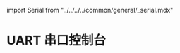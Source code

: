 import Serial from "../../../../common/general/\_serial.mdx"

# UART 串口控制台

<Serial platform="rk" />
